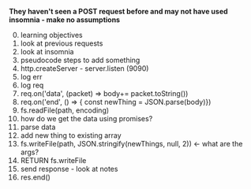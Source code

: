 **They haven't seen a POST request before and may not have used insomnia - make no assumptions**

0. learning objectives
1. look at previous requests
2. look at insomnia
3. pseudocode steps to add something
4. http.createServer - server.listen (9090)
5. log err
6. log req
7. req.on('data', (packet) => body+= packet.toString())
8. req.on('end', () => { const newThing = JSON.parse(body)})
9. fs.readFile(path, encoding)
10. how do we get the data using promises?
11. parse data
12. add new thing to existing array
13. fs.writeFile(path, JSON.stringify(newThings, null, 2)) <- what are the args?
14. RETURN fs.writeFile
15. send response - look at notes
16. res.end()
